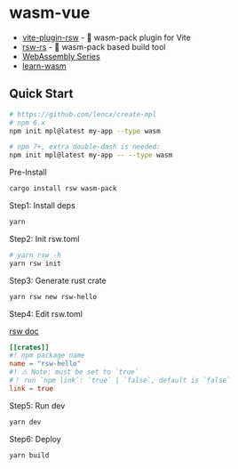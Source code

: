 # wasm-vue

- [vite-plugin-rsw](https://github.com/lencx/vite-plugin-rsw) - 🦀 wasm-pack plugin for Vite
- [rsw-rs](https://github.com/lencx/rsw-rs) - 🦞 wasm-pack based build tool
- [WebAssembly Series](https://github.com/lencx/awesome/blob/main/WebAssembly.md)
- [learn-wasm](https://github.com/lencx/learn-wasm)

## Quick Start

```bash
# https://github.com/lencx/create-mpl
# npm 6.x
npm init mpl@latest my-app --type wasm

# npm 7+, extra double-dash is needed:
npm init mpl@latest my-app -- --type wasm
```

Pre-Install

```bash
cargo install rsw wasm-pack
```

Step1: Install deps

```bash
yarn
```

Step2: Init rsw.toml

```bash
# yarn rsw -h
yarn rsw init
```

Step3: Generate rust crate

```bash
yarn rsw new rsw-hello
```

Step4: Edit rsw.toml

[rsw doc](https://github.com/lencx/rsw-rs#readme)

```toml
[[crates]]
#! npm package name
name = "rsw-hello"
#! ⚠️ Note: must be set to `true`
#！ run `npm link`: `true` | `false`, default is `false`
link = true
```

Step5: Run dev

```bash
yarn dev
```

Step6: Deploy

```bash
yarn build
```
